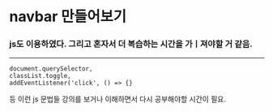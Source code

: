 # navbar 만들어보기 
### js도 이용하였다. 그리고 혼자서 더 복습하는 시간을 가ㅣ져야할 거 같음.

--------------------------------------------------------

```
document.querySelector,
classList.toggle,
addEventListener('click', () => {}
```
등 이런 js 문법들 강의를 보거나 이해하면서 다시 공부해야할 시간이 필요.
